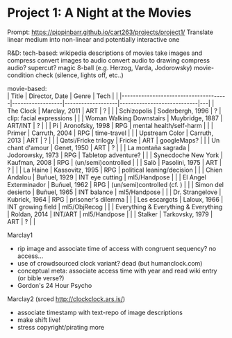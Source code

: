 # Project 1: A Night at the Movies

Prompt: https://pippinbarr.github.io/cart263/projects/project1/
Translate linear medium into non-linear and potentially interactive one

R&D:
tech-based:
wikipedia descriptions of movies
take images and compress
convert images to audio
convert audio to drawing
compress audio?
supercut?
magic 8-ball (e.g. Herzog, Varda, Jodorowsky)
movie-condition check (silence, lights off, etc..)

movie-based:<br>
| Title                                | Director, Date   | Genre             | Tech                       |   |
|--------------------------------------|------------------|-------------------|----------------------------|---|
| The Clock                            | Marclay, 2011    | ART               | ?                          |   |
| Schizopolis                          | Soderbergh, 1996 | ?                 | clip: facial expressions   |   |
| Woman Walking Downstairs             | Muybridge, 1887  | ART/INT           | ?                          |   |
| Pi                                   | Aronofsky, 1998  | RPG               | mental health/self-harm    |   |
| Primer                               | Carruth, 2004    | RPG               | time-travel                |   |
| Upstream Color                       | Carruth, 2013    | ART               | ?                          |   |
| Qatsi/Fricke trilogy                 | Fricke           | ART               | googleMaps?                |   |
| Un chant d'amour                     | Genet, 1950      | ART               | ?                          |   |
| La montaña sagrada                   | Jodorowsky, 1973 | RPG               | Tabletop adventure?        |   |
| Synecdoche New York                  | Kaufman, 2008    | RPG               | (un/semi)controlled        |   |
| Salò                                 | Pasolini, 1975   | ART               | ?                          |   |
| La Haine                             | Kassovitz, 1995  | RPG               | political leaning/decision |   |
| Chien Andalou                        | Buñuel, 1929     | INT eye cutting   | ml5/Handpose               |   |
| El Angel Exterminador                | Buñuel, 1962     | RPG               | (un/semi)controlled (cf. ) |   |
| Simon del desierto                   | Buñuel, 1965     | INT balance       | ml5/Handpose               |   |
| Dr. Strangelove                      | Kubrick, 1964    | RPG               | prisoner's dilemma         |   |
| Les escargots                        | Laloux, 1966     | INT growing field | ml5/ObjRecog               |   |
| Everything & Everything & Everything | Roldan, 2014     | INT/ART           | ml5/Handpose               |   |
| Stalker                              | Tarkovsky, 1979  | ART               | ?                          |   |


Marclay1
- rip image and associate time of access with congruent sequency? no access...
- use of crowdsourced clock variant? dead (but humanclock.com)
- conceptual meta: associate access time with year and read wiki entry (or bible verse?)
- Gordon's 24 Hour Psycho

Marclay2 (srced http://clockclock.ars.is/)
- associate timestamp with text-repo of image descriptions
- make shift live!
- stress copyright/pirating more

